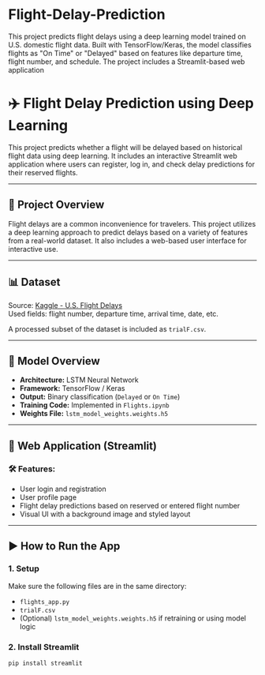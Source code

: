 # Flight-Delay-Prediction
This project predicts flight delays using a deep learning model trained on U.S. domestic flight data. Built with TensorFlow/Keras, the model classifies flights as "On Time" or "Delayed" based on features like departure time, flight number, and schedule. The project includes a Streamlit-based web application 
# ✈️ Flight Delay Prediction using Deep Learning

This project predicts whether a flight will be delayed based on historical flight data using deep learning. It includes an interactive Streamlit web application where users can register, log in, and check delay predictions for their reserved flights.

---

## 📌 Project Overview

Flight delays are a common inconvenience for travelers. This project utilizes a deep learning approach to predict delays based on a variety of features from a real-world dataset. It also includes a web-based user interface for interactive use.

---

## 📊 Dataset

Source: [Kaggle - U.S. Flight Delays](https://www.kaggle.com/datasets/usdot/flight-delays?select=flights.csv)  
Used fields: flight number, departure time, arrival time, date, etc.

A processed subset of the dataset is included as `trialF.csv`.

---

## 🧠 Model Overview

- **Architecture:** LSTM Neural Network
- **Framework:** TensorFlow / Keras
- **Output:** Binary classification (`Delayed` or `On Time`)
- **Training Code:** Implemented in `Flights.ipynb`
- **Weights File:** `lstm_model_weights.weights.h5`

---

## 🚀 Web Application (Streamlit)

### 🛠️ Features:
- User login and registration
- User profile page
- Flight delay predictions based on reserved or entered flight number
- Visual UI with a background image and styled layout

---

## ▶️ How to Run the App

### 1. Setup
Make sure the following files are in the same directory:
- `flights_app.py`
- `trialF.csv`
- (Optional) `lstm_model_weights.weights.h5` if retraining or using model logic

### 2. Install Streamlit
```bash
pip install streamlit
